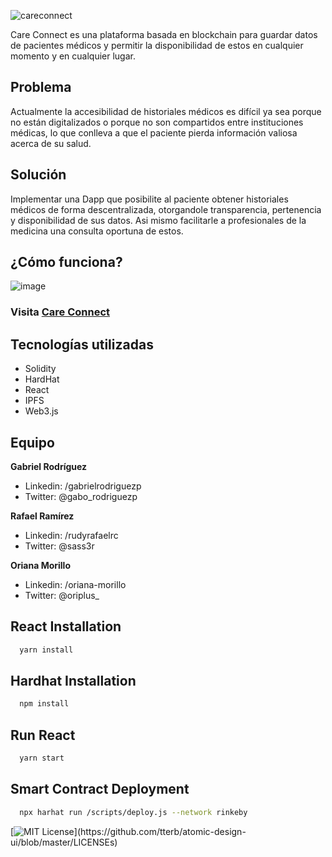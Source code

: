 
![careconnect](https://user-images.githubusercontent.com/42686893/189774225-ae6ace88-cb4b-4c97-88de-eedc1f36568e.png)

Care Connect es una plataforma basada en blockchain para guardar datos de pacientes médicos y permitir la disponibilidad de estos en cualquier momento y en cualquier lugar.

## Problema

Actualmente la accesibilidad de historiales médicos es difícil ya sea porque no están digitalizados o porque no son compartidos entre instituciones médicas, lo que conlleva a que el paciente pierda información valiosa acerca de su salud.

## Solución

Implementar una Dapp que posibilite al paciente obtener historiales médicos de forma descentralizada, otorgandole transparencia, pertenencia y disponibilidad de sus datos. Asi mismo facilitarle a profesionales de la medicina una consulta oportuna de estos.

## ¿Cómo funciona?

![image](https://user-images.githubusercontent.com/42686893/189774492-7bc61e8c-b28f-4f9e-892d-fd4c77dce68a.png)

### Visita [Care Connect](https://care-connect.vercel.app/home)

## Tecnologías utilizadas

  - Solidity
  - HardHat
  - React
  - IPFS
  - Web3.js

## Equipo

**Gabriel Rodríguez**
  - Linkedin: /gabrielrodriguezp
  - Twitter: @gabo_rodriguezp

**Rafael Ramírez**
  - Linkedin: /rudyrafaelrc
  - Twitter: @sass3r

**Oriana Morillo**
  - Linkedin: /oriana-morillo
  - Twitter: @oriplus_


## React Installation

```bash
  yarn install
```

## Hardhat Installation

```bash
  npm install
```

## Run React

```bash
  yarn start
```

## Smart Contract Deployment

```bash
  npx harhat run /scripts/deploy.js --network rinkeby
```

[![MIT License](https://img.shields.io/apm/l/atomic-design-ui.svg?)](https://github.com/tterb/atomic-design-ui/blob/master/LICENSEs)

